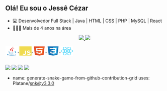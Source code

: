 ## Olá! Eu sou o Jessê Cézar

- 💻 Desenvolvedor Full Stack | Java | HTML | CSS | PHP | MySQL | React
- 🧑🏽‍💻 Mais de 4 anos na área

<div align="center">
  <a href="https://github.com/jessecezar">
  <img height="180em" src="https://github-readme-stats.vercel.app/api/top-langs/?username=jessecezar&layout=compact&langs_count=7&theme=react"/>
  <img height="180em" src="https://github-readme-stats.vercel.app/api?username=jessecezar&show_icons=true&theme=react&include_all_commits=true&count_private=true"/>
</div>
  
<div style="display: inline_block"><br>
  <img align="center" alt="Jesse-Java" height="30" width="40" src="https://raw.githubusercontent.com/devicons/devicon/master/icons/java/java-original.svg">
  <img align="center" alt="Jesse-Js" height="30" width="40" src="https://raw.githubusercontent.com/devicons/devicon/master/icons/javascript/javascript-plain.svg">
  <img align="center" alt="Jesse-HTML" height="30" width="40" src="https://raw.githubusercontent.com/devicons/devicon/master/icons/html5/html5-original.svg">
  <img align="center" alt="Jesse-CSS" height="30" width="40" src="https://raw.githubusercontent.com/devicons/devicon/master/icons/css3/css3-original.svg">
  <img align="center" alt="Jesse-React" height="30" width="40" src="https://raw.githubusercontent.com/devicons/devicon/master/icons/react/react-original.svg">
</div>
  
  ##
  
<div>
  <a href="https://api.whatsapp.com/send?phone=5585985244785&text=Ol%C3%A1%20Jess%C3%AA" target="_blank"><img src="https://img.shields.io/badge/WhatsApp-25D366?style=for-the-badge&logo=whatsapp&logoColor=white" target="_blank"></a>
  <a href="https://www.instagram.com/jessecezar_" target="_blank"><img src="https://img.shields.io/badge/-Instagram-%23E4405F?style=for-the-badge&logo=instagram&logoColor=white" target="_blank"></a>
  <a href="https://web.telegram.org/#/jessecezar" target="_blank"><img src="https://img.shields.io/badge/Telegram-2CA5E0?style=for-the-badge&logo=telegram&logoColor=white" target="_blank"></a> 
  <a href = "mailto:jesse.123cezar@hotmail.com" target="_blank"><img src="https://img.shields.io/badge/Outlook-0078D4?style=for-the-badge&logo=microsoft-outlook&logoColor=white" target="_blank"></a>
  
  - name: generate-snake-game-from-github-contribution-grid
  uses: Platane/snk@v3.3.0
 
</div>
